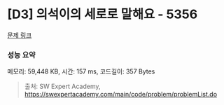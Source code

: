 # [D3] 의석이의 세로로 말해요 - 5356 

[문제 링크](https://swexpertacademy.com/main/code/problem/problemDetail.do?contestProbId=AWVWgkP6sQ0DFAUO) 

### 성능 요약

메모리: 59,448 KB, 시간: 157 ms, 코드길이: 357 Bytes



> 출처: SW Expert Academy, https://swexpertacademy.com/main/code/problem/problemList.do